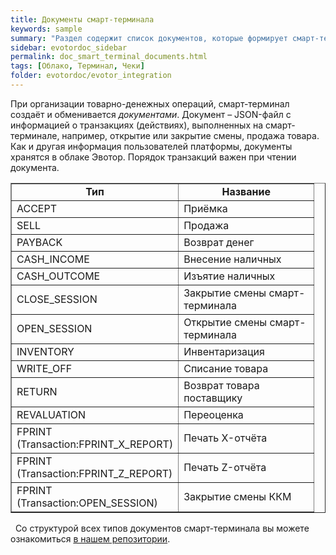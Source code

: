 ```yaml
---
title: Документы смарт-терминала
keywords: sample
summary: "Раздел содержит список документов, которые формирует смарт-терминал."
sidebar: evotordoc_sidebar
permalink: doc_smart_terminal_documents.html
tags: [Облако, Терминал, Чеки]
folder: evotordoc/evotor_integration
---
```


При организации товарно-денежных операций, смарт-терминал создаёт и обменивается _документами_. Документ – JSON-файл с информацией о транзакциях (действиях), выполненных на смарт-терминале, например, открытие или закрытие смены, продажа товара. Как и другая информация пользователей платформы, документы хранятся в облаке Эвотор. Порядок транзакций важен при чтении документа.

<table dir="ltr" border="1" cellspacing="0" cellpadding="10"><colgroup><col width="261"> <col width="217"></colgroup>

<tbody>

<tr>

<td style="text-align: center;" data-sheets-value="{&quot;1&quot;:2,&quot;2&quot;:&quot;\u0422\u0438\u043f&quot;}"><b>Тип</b></td>

<td style="text-align: center;" data-sheets-value="{&quot;1&quot;:2,&quot;2&quot;:&quot;\u041d\u0430\u0437\u0432\u0430\u043d\u0438\u0435&quot;}"><b>Название</b></td>

</tr>

<tr>

<td data-sheets-value="{&quot;1&quot;:2,&quot;2&quot;:&quot;ACCEPT&quot;}">ACCEPT</td>

<td data-sheets-value="{&quot;1&quot;:2,&quot;2&quot;:&quot;\u041f\u0440\u0438\u0451\u043c\u043a\u0430&quot;}">Приёмка</td>

</tr>

<tr>

<td data-sheets-value="{&quot;1&quot;:2,&quot;2&quot;:&quot;SELL&quot;}">SELL</td>

<td data-sheets-value="{&quot;1&quot;:2,&quot;2&quot;:&quot;\u041f\u0440\u043e\u0434\u0430\u0436\u0430&quot;}">Продажа</td>

</tr>

<tr>

<td data-sheets-value="{&quot;1&quot;:2,&quot;2&quot;:&quot;PAYBACK&quot;}">PAYBACK</td>

<td data-sheets-value="{&quot;1&quot;:2,&quot;2&quot;:&quot;\u0412\u043e\u0437\u0432\u0440\u0430\u0442 \u0434\u0435\u043d\u0435\u0433&quot;}">Возврат денег</td>

</tr>

<tr>

<td data-sheets-value="{&quot;1&quot;:2,&quot;2&quot;:&quot;CASH_INCOME&quot;}">CASH_INCOME</td>

<td data-sheets-value="{&quot;1&quot;:2,&quot;2&quot;:&quot;\u0412\u043d\u0435\u0441\u0435\u043d\u0438\u0435 \u043d\u0430\u043b\u0438\u0447\u043d\u044b\u0445&quot;}">Внесение наличных</td>

</tr>

<tr>

<td data-sheets-value="{&quot;1&quot;:2,&quot;2&quot;:&quot;CASH_OUTCOME&quot;}">CASH_OUTCOME</td>

<td data-sheets-value="{&quot;1&quot;:2,&quot;2&quot;:&quot;\u0418\u0437\u044a\u044f\u0442\u0438\u0435 \u043d\u0430\u043b\u0438\u0447\u043d\u044b\u0445&quot;}">Изъятие наличных</td>

</tr>

<tr>

<td data-sheets-value="{&quot;1&quot;:2,&quot;2&quot;:&quot;CLOSE_SESSION&quot;}">CLOSE_SESSION</td>

<td data-sheets-value="{&quot;1&quot;:2,&quot;2&quot;:&quot;\u0417\u0430\u043a\u0440\u044b\u0442\u0438\u0435 \u0441\u043c\u0435\u043d\u044b \u0441\u043c\u0430\u0440\u0442-\u0442\u0435\u0440\u043c\u0438\u043d\u0430\u043b\u0430&quot;}">Закрытие смены смарт-терминала</td>

</tr>

<tr>

<td data-sheets-value="{&quot;1&quot;:2,&quot;2&quot;:&quot;OPEN_SESSION&quot;}">OPEN_SESSION</td>

<td data-sheets-value="{&quot;1&quot;:2,&quot;2&quot;:&quot;\u041e\u0442\u043a\u0440\u044b\u0442\u0438\u0435 \u0441\u043c\u0435\u043d\u044b \u0441\u043c\u0430\u0440\u0442-\u0442\u0435\u0440\u043c\u0438\u043d\u0430\u043b\u0430&quot;}">Открытие смены смарт-терминала</td>

</tr>

<tr>

<td data-sheets-value="{&quot;1&quot;:2,&quot;2&quot;:&quot;INVENTORY&quot;}">INVENTORY</td>

<td data-sheets-value="{&quot;1&quot;:2,&quot;2&quot;:&quot;\u0418\u043d\u0432\u0435\u043d\u0442\u0430\u0440\u0438\u0437\u0430\u0446\u0438\u044f&quot;}">Инвентаризация</td>

</tr>

<tr>

<td data-sheets-value="{&quot;1&quot;:2,&quot;2&quot;:&quot;WRITE_OFF&quot;}">WRITE_OFF</td>

<td data-sheets-value="{&quot;1&quot;:2,&quot;2&quot;:&quot;\u0421\u043f\u0438\u0441\u0430\u043d\u0438\u0435 \u0442\u043e\u0432\u0430\u0440\u0430&quot;}">Списание товара</td>

</tr>

<tr>

<td data-sheets-value="{&quot;1&quot;:2,&quot;2&quot;:&quot;RETURN&quot;}">RETURN</td>

<td data-sheets-value="{&quot;1&quot;:2,&quot;2&quot;:&quot;\u0412\u043e\u0437\u0432\u0440\u0430\u0442 \u0442\u043e\u0432\u0430\u0440\u0430 \u043f\u043e\u0441\u0442\u0430\u0432\u0449\u0438\u043a\u0443&quot;}">Возврат товара поставщику</td>

</tr>

<tr>

<td data-sheets-value="{&quot;1&quot;:2,&quot;2&quot;:&quot;REVALUATION&quot;}">REVALUATION</td>

<td data-sheets-value="{&quot;1&quot;:2,&quot;2&quot;:&quot;\u041f\u0435\u0440\u0435\u043e\u0446\u0435\u043d\u043a\u0430&quot;}">Переоценка</td>

</tr>

<tr>

<td data-sheets-value="{&quot;1&quot;:2,&quot;2&quot;:&quot;FPRINT (Transaction:FPRINT_X_REPORT)&quot;}">FPRINT (Transaction:FPRINT_X_REPORT)</td>

<td data-sheets-value="{&quot;1&quot;:2,&quot;2&quot;:&quot;\u041f\u0435\u0447\u0430\u0442\u044c X-\u043e\u0442\u0447\u0451\u0442\u0430&quot;}">Печать X-отчёта</td>

</tr>

<tr>

<td data-sheets-value="{&quot;1&quot;:2,&quot;2&quot;:&quot;FPRINT (Transaction:FPRINT_Z_REPORT)&quot;}">FPRINT (Transaction:FPRINT_Z_REPORT)</td>

<td data-sheets-value="{&quot;1&quot;:2,&quot;2&quot;:&quot;\u041f\u0435\u0447\u0430\u0442\u044c Z-\u043e\u0442\u0447\u0451\u0442\u0430&quot;}">Печать Z-отчёта</td>

</tr>

<tr>

<td data-sheets-value="{&quot;1&quot;:2,&quot;2&quot;:&quot;FPRINT (Transaction:OPEN_SESSION)&quot;}">FPRINT (Transaction:OPEN_SESSION)</td>

<td data-sheets-value="{&quot;1&quot;:2,&quot;2&quot;:&quot;\u0417\u0430\u043a\u0440\u044b\u0442\u0438\u0435 \u0441\u043c\u0435\u043d\u044b \u041a\u041a\u041c&quot;}">Закрытие смены ККМ</td>

</tr>

</tbody>

</table>

  Со структурой всех типов документов смарт-терминала вы можете ознакомиться [в нашем репозитории](https://github.com/evotor/documentation-api/tree/master/pos-docs).
